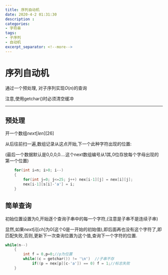 ```yaml
---
title: 序列自动机
date: 2020-4-2 01:31:30
description : 
categories:
- 字符串
tags:
- 子序列
- 自动机
excerpt_separator: <!--more-->
---
```

# 序列自动机
通过一个预处理,
对子序列实现$O(n)$的查询

注意,使用getchar()时必须清空缓冲
<!--more-->
------

## 预处理

开一个数组$next[len][26]$

从后往前扫一遍,数组记录从这点开始,下一个此种字符出现的位置:

(最后一个数据默认是0,0,0,0....这个next数组编号从1其,0位存放每个字母出现的第一个位置)

```cpp
    for(int i=n; i>0; i--)
    {
    	for(int j=0; j<=25; j++) nex[i-1][j] = nex[i][j]; 
    	nex[i-1][s[i]-'a'] = i;
    }
```

## 简单查询

初始位置设置为0,开始逐个查询子串中的每一个字符,(注意是子串不是连续子串)

显然,如果$next[i][ch]$为0(这个0是一开始的初始值),即后面再也没有这个字符了,即匹配失败,否则,更新下一次查询位置为这个值,查询下一个字符的位置.

```cpp
while(n--)
	{
		int f = 0,p=0;//p为位置
		while((c = getchar()) != '\n')  //子串不存
			if((p = nex[p][c-'a']) == 0) f = 1;//标志失败
	}
```


